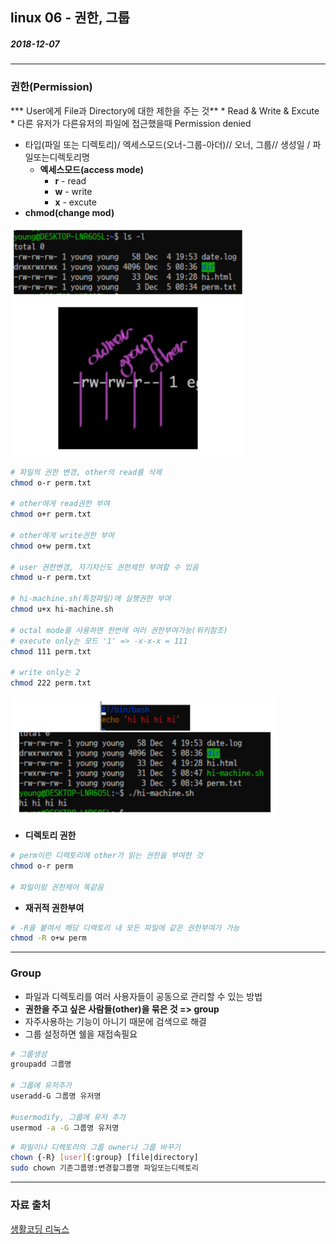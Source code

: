 ## linux 06 - 권한, 그룹

##### 2018-12-07

---

### 권한(Permission)

*** User에게 File과 Directory에 대한 제한을 주는 것**
    * Read & Write & Excute
    * 다른 유저가 다른유저의 파일에 접근했을때 Permission denied

* 타입(파일 또는 디렉토리)/ 엑세스모드(오너-그룹-아더)// 오너, 그룹// 생성일 / 파일또는디렉토리명
    * **엑세스모드(access mode)**
        * **r** - read
        * **w** - write        
        * **x** - excute
* **chmod(change mod)**

![01](https://github.com/younggeun0/TIL/blob/master/linux/%EC%83%9D%ED%99%9C%EC%BD%94%EB%94%A9%20%EA%B0%95%EC%9D%98/img/06/01.png?raw=true)

```bash
# 파일의 권한 변경, other의 read를 삭제
chmod o-r perm.txt

# other에게 read권한 부여
chmod o+r perm.txt

# other에게 write권한 부여
chmod o+w perm.txt

# user 권한변경, 자기자신도 권한제한 부여할 수 있음
chmod u-r perm.txt

# hi-machine.sh(특정파일)에 실행권한 부여
chmod u+x hi-machine.sh

# octal mode를 사용하면 한번에 여러 권한부여가능(위키참조)
# execute only는 모드 '1' => -x-x-x = 111
chmod 111 perm.txt

# write only는 2
chmod 222 perm.txt
```

![02](https://github.com/younggeun0/TIL/blob/master/linux/%EC%83%9D%ED%99%9C%EC%BD%94%EB%94%A9%20%EA%B0%95%EC%9D%98/img/06/02.png?raw=true)


* **디렉토리 권한**
  
```bash
# perm이란 디렉토리에 other가 읽는 권한을 부여한 것
chmod o-r perm

# 파일이랑 권한제어 똑같음
```

* **재귀적 권한부여**

```bash
# -R을 붙여서 해당 디렉토리 내 모든 파일에 같은 권한부여가 가능
chmod -R o+w perm
```

---

### Group

* 파일과 디렉토리를 여러 사용자들이 공동으로 관리할 수 있는 방법
* **권한을 주고 싶은 사람들(other)을 묶은 것 => group**
* 자주사용하는  기능이 아니기 때문에 검색으로 해결
* 그룹 설정하면 쉘을 재접속필요

```bash
# 그룹생성
groupadd 그룹명

# 그룹에 유저추가
useradd-G 그룹명 유저명

#usermodify, 그룹에 유저 추가
usermod -a -G 그룹명 유저명  
```

```bash
# 파일이나 디렉토리의 그룹 owner나 그룹 바꾸기
chown {-R} [user]{:group} [file|directory]
sudo chown 기존그룹명:변경할그룹명 파일또는디렉토리
```


---

### 자료 출처

[생활코딩 리눅스](https://opentutorials.org/course/2598)
